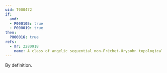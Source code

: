 ```yaml
---
uid: T000472
if:
  and:
  - P000105: true
  - P000019: true
then:
  P000016: true
refs:
  - mr: 2280918
    name: A class of angelic sequential non-Fréchet-Urysohn topological groups
---
```


By definition.
